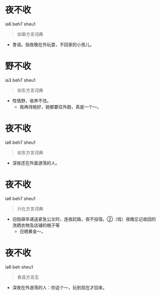 # 夜不收
ia6 beh7 sheu1
> 如皋方言词典
- 詈语。指夜晚在外玩耍，不回家的小孩儿。

# 野不收
ia3 beh7 sheu1
> 如东方言词典
- 性情野，收养不住。
  - 我再待她好，她都要往外跑，真是一个～。

# 夜不收
ia6 beh7 sheu1
> 如东方言词典
- 深夜还在外面游荡的人。

# 夜不收
ia6 beh7 sheu1
> 兴化方言词典
- 旧指驿卒递送紧急公文时，连夜赶路，夜不投宿。②（戏）夜晚忘记收回的洗晒衣物及店铺的幌子等
  - 日晒黄金～。

# 夜不收
ia6 beh sheu1
> 泰县方言志
- 深夜在外游荡的人：你这个～，玩到现在才回来。

